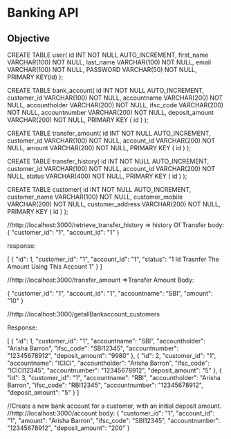 # Banking API

## Objective

CREATE TABLE user(
  id INT NOT NULL AUTO_INCREMENT,
  first_name VARCHAR(100) NOT NULL,
  last_name VARCHAR(100) NOT NULL,
  email VARCHAR(100) NOT NULL,
  PASSWORD VARCHAR(50) NOT NULL,
  PRIMARY KEY(id)
);

CREATE TABLE bank_account(
   id INT NOT NULL AUTO_INCREMENT,
   customer_id VARCHAR(100) NOT NULL,
   accountname VARCHAR(200) NOT NULL,
   accountholder VARCHAR(200) NOT NULL,
   ifsc_code VARCHAR(200) NOT NULL,
   accountnumber VARCHAR(200) NOT NULL,
   deposit_amount VARCHAR(200) NOT NULL,
   PRIMARY KEY ( id )
);

CREATE TABLE transfer_amount(
   id INT NOT NULL AUTO_INCREMENT,
   customer_id VARCHAR(100) NOT NULL,
   account_id VARCHAR(200) NOT NULL,
   amount VARCHAR(200) NOT NULL,
   PRIMARY KEY ( id )
);

CREATE TABLE transfer_history(
   id INT NOT NULL AUTO_INCREMENT,
   customer_id VARCHAR(100) NOT NULL,
   account_id VARCHAR(200) NOT NULL,
   status VARCHAR(400) NOT NULL,
   PRIMARY KEY ( id )
);

CREATE TABLE customer(
   id INT NOT NULL AUTO_INCREMENT,
   customer_name VARCHAR(100) NOT NULL,
   customer_mobile VARCHAR(200) NOT NULL,
   customer_address VARCHAR(200) NOT NULL, 
   PRIMARY KEY ( id )
);


//http://localhost:3000/retrieve_transfer_history => history Of Transfer
body:
{
    "customer_id": "1",
    "account_id": "1"
}

response:

[
    {
        "id": 1,
        "customer_id": "1",
        "account_id": "1",
        "status": "1 Id Trasnfer The Amount Using This Account 1"
    }
]

//http://localhost:3000/transfer_amount =>Transfer Amount
Body:

{
    "customer_id": "1",
    "account_id": "1",
    "accountname": "SBI",
    "amount": "10"
}

//http://localhost:3000/getallBankaccount_customers

Response:

[
    {
        "id": 1,
        "customer_id": "1",
        "accountname": "SBI",
        "accountholder": "Arisha Barron",
        "ifsc_code": "SBI12345",
        "accountnumber": "12345678912",
        "deposit_amount": "9980"
    },
    {
        "id": 2,
        "customer_id": "1",
        "accountname": "ICICI",
        "accountholder": "Arisha Barron",
        "ifsc_code": "ICICI12345",
        "accountnumber": "12345678912",
        "deposit_amount": "5"
    },
    {
        "id": 3,
        "customer_id": "1",
        "accountname": "RBI",
        "accountholder": "Arisha Barron",
        "ifsc_code": "RBI12345",
        "accountnumber": "12345678912",
        "deposit_amount": "5"
    }
]

//Create a new bank account for a customer, with an initial deposit amount.
//http://localhost:3000/account
body:
{
    "customer_id": "1",
    "account_id": "1",
    "amount": "Arisha Barron",
    "ifsc_code": "SBI12345",
    "accountnumber": "12345678912",
    "deposit_amount": "200"
}


